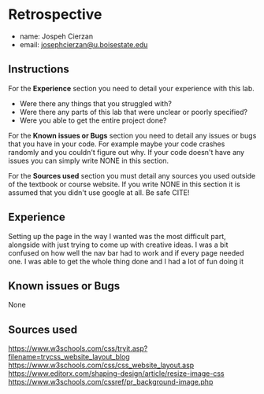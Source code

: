 # Retrospective

- name: Jospeh Cierzan
- email: josephcierzan@u.boisestate.edu

## Instructions

For the **Experience** section you need to detail your experience with this lab. 

- Were there any things that you struggled with? 
- Were there any parts of this lab that were unclear or poorly specified? 
- Were you able to get the entire project done?

For the **Known issues or Bugs** section you need to detail any issues or bugs that you have in your
code. For example maybe your code crashes randomly and you couldn't figure out why. If your code
doesn't have any issues you can simply write NONE in this section.

For the **Sources used** section you must detail any sources you used outside of the textbook or
course website. If you write NONE in this section it is assumed that you didn't use google at all.
Be safe CITE!

## Experience

Setting up the page in the way I wanted was the most difficult part, alongside with just trying to come up with creative ideas. I was a bit confused on how
well the nav bar had to work and if every page needed one. I was able to get the whole thing done and I had a lot of fun doing it 

## Known issues or Bugs

None

## Sources used

https://www.w3schools.com/css/tryit.asp?filename=trycss_website_layout_blog </br>
https://www.w3schools.com/css/css_website_layout.asp </br>
https://www.editorx.com/shaping-design/article/resize-image-css </br>
https://www.w3schools.com/cssref/pr_background-image.php </br>


